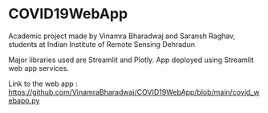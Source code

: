 # COVID19WebApp
Academic project made by Vinamra Bharadwaj and Saransh Raghav, students at Indian Institute of Remote Sensing Dehradun

Major libraries used are Streamlit and Plotly. App deployed using Streamlit web app services.

Link to the web app :
https://github.com/VinamraBharadwaj/COVID19WebApp/blob/main/covid_webapp.py
